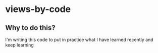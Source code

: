 # views-by-code

## Why to do this?

I'm writing this code to put in practice what I have learned recently and keep learning 
